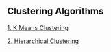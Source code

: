 ## Clustering Algorithms

[1. K Means Clustering](K_Means)

[2. Hierarchical Clustering](Hierarchical_Clustering)
